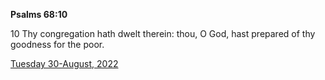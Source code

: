 **Psalms 68:10**

10 Thy congregation hath dwelt therein: thou, O God, hast prepared of thy goodness for the poor.

[Tuesday 30-August, 2022](https://t.me/s/daily_scripture)
